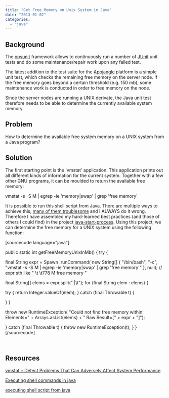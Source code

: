 ```yaml
---
title: "Get Free Memory on Unix System in Java"
date: "2013-01-02"
categories: 
  - "java"
---
```


## Background

The [opsunit](https://github.com/mxro/opsunit) framework allows to continuously run a number of [JUnit](http://junit.sourceforge.net/) unit tests and do some maintenance/repair work upon any failed test.

The latest addition to the test suite for the [Appjangle](http://appjangle.com) platform is a simple unit test, which checks the remaining free memory on the server node. If the free memory goes beyond a certain threshold (e.g. 150 mb), some maintenance work is conducted in order to free memory on the node.

Since the server nodes are running a UNIX derivate, the Java unit test therefore needs to be able to determine the currently available system memory.

## Problem

How to determine the available free system memory on a UNIX system from a Java program?

## Solution

The first starting point is the 'vmstat' application. This application prints out all different kinds of information for the current system. Together with a few other GNU programs, it can be moulded to return the available free memory:

vmstat -s -S M | egrep -ie 'memory|swap' | grep 'free memory'

It is possible to run this shell script from Java. There are multiple ways to achieve this, [many of them troublesome](http://intekhabsadekin.wordpress.com/2009/03/05/java-runtimegetruntimeexec-will-and-will-not-work/) and I ALWAYS do it wrong. Therefore I have assembled my hard-learned best practices (and those of others I could find) in the project [java-start-process](https://github.com/mxro/java-start-process). Using this project, we can determine the free memory for a UNIX system using the following function:

\[sourcecode language="java"\]

public static int getFreeMemoryUnixInMb() { try {

final String expr = Spawn .runCommand( new String\[\] { "/bin/bash", "-c", "vmstat -s -S M | egrep -ie 'memory|swap' | grep 'free memory'" }, null); // expr sth like " \\t \\t778 M free memory "

final String\[\] elems = expr.split(" |\\t"); for (final String elem : elems) {

try { return Integer.valueOf(elem); } catch (final Throwable t) {

} }

throw new RuntimeException( "Could not find free memory within: Elements=" + Arrays.asList(elems) + " Raw Result=\[" + expr + "\]");

} catch (final Throwable t) { throw new RuntimeException(t); } }\[/sourcecode\]

 

## Resources

[vmstat :: Detect Problems That Can Adversely Affect System Performance](%20Detect%20Problems%20That%20Can%20Adversely%20Affect%20System%20Performance)

[Executing shell commands in java](http://www.overclock.net/t/533327/executing-shell-commands-in-java)

[executing shell script from java](http://www.coderanch.com/t/379834/java/java/executing-shell-script-java)
